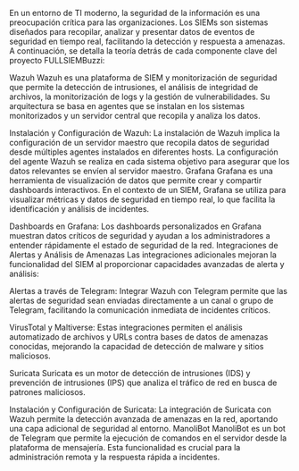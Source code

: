 En un entorno de TI moderno, la seguridad de la información es una preocupación crítica para las organizaciones. Los SIEMs son sistemas diseñados para recopilar, analizar y presentar datos de eventos de seguridad en tiempo real, facilitando la detección y respuesta a amenazas. A continuación, se detalla la teoría detrás de cada componente clave del proyecto FULLSIEMBuzzi:

Wazuh
Wazuh es una plataforma de SIEM y monitorización de seguridad que permite la detección de intrusiones, el análisis de integridad de archivos, la monitorización de logs y la gestión de vulnerabilidades. Su arquitectura se basa en agentes que se instalan en los sistemas monitorizados y un servidor central que recopila y analiza los datos.

Instalación y Configuración de Wazuh: La instalación de Wazuh implica la configuración de un servidor maestro que recopila datos de seguridad desde múltiples agentes instalados en diferentes hosts. La configuración del agente Wazuh se realiza en cada sistema objetivo para asegurar que los datos relevantes se envíen al servidor maestro.
Grafana
Grafana es una herramienta de visualización de datos que permite crear y compartir dashboards interactivos. En el contexto de un SIEM, Grafana se utiliza para visualizar métricas y datos de seguridad en tiempo real, lo que facilita la identificación y análisis de incidentes.

Dashboards en Grafana: Los dashboards personalizados en Grafana muestran datos críticos de seguridad y ayudan a los administradores a entender rápidamente el estado de seguridad de la red.
Integraciones de Alertas y Análisis de Amenazas
Las integraciones adicionales mejoran la funcionalidad del SIEM al proporcionar capacidades avanzadas de alerta y análisis:

Alertas a través de Telegram: Integrar Wazuh con Telegram permite que las alertas de seguridad sean enviadas directamente a un canal o grupo de Telegram, facilitando la comunicación inmediata de incidentes críticos.

VirusTotal y Maltiverse: Estas integraciones permiten el análisis automatizado de archivos y URLs contra bases de datos de amenazas conocidas, mejorando la capacidad de detección de malware y sitios maliciosos.

Suricata
Suricata es un motor de detección de intrusiones (IDS) y prevención de intrusiones (IPS) que analiza el tráfico de red en busca de patrones maliciosos.

Instalación y Configuración de Suricata: La integración de Suricata con Wazuh permite la detección avanzada de amenazas en la red, aportando una capa adicional de seguridad al entorno.
ManoliBot
ManoliBot es un bot de Telegram que permite la ejecución de comandos en el servidor desde la plataforma de mensajería. Esta funcionalidad es crucial para la administración remota y la respuesta rápida a incidentes.
